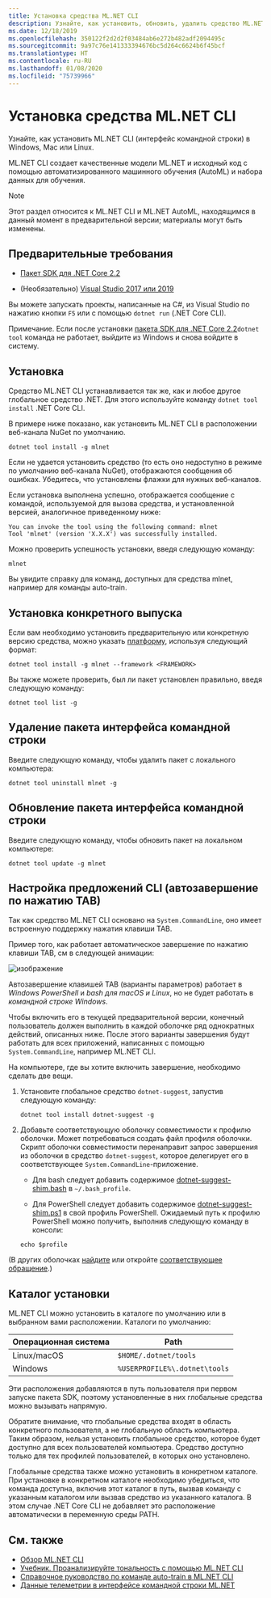 ```yaml
---
title: Установка средства ML.NET CLI
description: Узнайте, как установить, обновить, удалить средство ML.NET CLI, или вернутся к его предыдущей версии.
ms.date: 12/18/2019
ms.openlocfilehash: 350122f2d2d2f03484ab6e272b482adf2094495c
ms.sourcegitcommit: 9a97c76e141333394676bc5d264c6624b6f45bcf
ms.translationtype: HT
ms.contentlocale: ru-RU
ms.lasthandoff: 01/08/2020
ms.locfileid: "75739966"
---
```

# <a name="how-to-install-the-mlnet-command-line-interface-cli-tool"></a>Установка средства ML.NET CLI

Узнайте, как установить ML.NET CLI (интерфейс командной строки) в Windows, Mac или Linux.

ML.NET CLI создает качественные модели ML.NET и исходный код с помощью автоматизированного машинного обучения (AutoML) и набора данных для обучения.

> [!NOTE]
> Этот раздел относится к ML.NET CLI и ML.NET AutoML, находящимся в данный момент в предварительной версии; материалы могут быть изменены.

## <a name="pre-requisites"></a>Предварительные требования

- [Пакет SDK для .NET Core 2.2](https://dotnet.microsoft.com/download/dotnet-core/2.2)

- (Необязательно) [Visual Studio 2017 или 2019](https://visualstudio.microsoft.com/vs/)

Вы можете запускать проекты, написанные на C#, из Visual Studio по нажатию кнопки `F5` или с помощью `dotnet run` (.NET Core CLI).

Примечание. Если после установки [пакета SDK для .NET Core 2.2](https://dotnet.microsoft.com/download/dotnet-core/2.2)`dotnet tool` команда не работает, выйдите из Windows и снова войдите в систему.

## <a name="install"></a>Установка

Средство ML.NET CLI устанавливается так же, как и любое другое глобальное средство .NET. Для этого используйте команду `dotnet tool install` .NET Core CLI.

В примере ниже показано, как установить ML.NET CLI в расположении веб-канала NuGet по умолчанию.

```dotnetcli
dotnet tool install -g mlnet
```

Если не удается установить средство (то есть оно недоступно в режиме по умолчанию веб-канала NuGet), отображаются сообщения об ошибках. Убедитесь, что установлены флажки для нужных веб-каналов.

Если установка выполнена успешно, отображается сообщение с командой, используемой для вызова средства, и установленной версией, аналогичное приведенному ниже:

```console
You can invoke the tool using the following command: mlnet
Tool 'mlnet' (version 'X.X.X') was successfully installed.
```

Можно проверить успешность установки, введя следующую команду:

```console
mlnet
```

Вы увидите справку для команд, доступных для средства mlnet, например для команды auto-train.

## <a name="install-a-specific-release-version"></a>Установка конкретного выпуска

Если вам необходимо установить предварительную или конкретную версию средства, можно указать [платформу](../../standard/frameworks.md), используя следующий формат:

```dotnetcli
dotnet tool install -g mlnet --framework <FRAMEWORK>
```

Вы также можете проверить, был ли пакет установлен правильно, введя следующую команду:

```dotnetcli
dotnet tool list -g
```

## <a name="uninstall-the-cli-package"></a>Удаление пакета интерфейса командной строки

Введите следующую команду, чтобы удалить пакет с локального компьютера:

```dotnetcli
dotnet tool uninstall mlnet -g
```

## <a name="update-the-cli-package"></a>Обновление пакета интерфейса командной строки

Введите следующую команду, чтобы обновить пакет на локальном компьютере:

```dotnetcli
dotnet tool update -g mlnet
```

## <a name="set-up-cli-suggestions-tab-based-auto-completion"></a>Настройка предложений CLI (автозавершение по нажатию TAB)

Так как средство ML.NET CLI основано на `System.CommandLine`, оно имеет встроенную поддержку нажатия клавиши TAB.

Пример того, как работает автоматическое завершение по нажатию клавиши TAB, см в следующей анимации:

![изображение](./media/cli-tab-completion.gif)

Автозавершение клавишей TAB (варианты параметров) работает в *Windows PowerShell* и *bash для macOS и Linux*, но не будет работать в *командной строке Windows*.

Чтобы включить его в текущей предварительной версии, конечный пользователь должен выполнить в каждой оболочке ряд однократных действий, описанных ниже. После этого варианты завершения будут работать для всех приложений, написанных с помощью `System.CommandLine`, например ML.NET CLI.

На компьютере, где вы хотите включить завершение, необходимо сделать две вещи.

1. Установите глобальное средство `dotnet-suggest`, запустив следующую команду:

    ```dotnetcli
    dotnet tool install dotnet-suggest -g
    ```

2. Добавьте соответствующую оболочку совместимости к профилю оболочки. Может потребоваться создать файл профиля оболочки. Скрипт оболочки совместимости перенаправит запрос завершения из оболочки в средство `dotnet-suggest`, которое делегирует его в соответствующее `System.CommandLine`-приложение.

    - Для bash следует добавить содержимое [dotnet-suggest-shim.bash](https://github.com/dotnet/System.CommandLine/blob/master/src/System.CommandLine.Suggest/dotnet-suggest-shim.bash) в `~/.bash_profile`.

    - Для PowerShell следует добавить содержимое [dotnet-suggest-shim.ps1](https://github.com/dotnet/System.CommandLine/blob/master/src/System.CommandLine.Suggest/dotnet-suggest-shim.ps1) в свой профиль PowerShell. Ожидаемый путь к профилю PowerShell можно получить, выполнив следующую команду в консоли:

    ```console
    echo $profile
    ```

(В других оболочках [найдите](https://github.com/dotnet/System.CommandLine/issues?q=is%3Aissue+is%3Aopen+label%3A%22shell+suggestion%22) или откройте [соответствующее обращение](https://github.com/dotnet/System.CommandLine/issues).)

## <a name="installation-directory"></a>Каталог установки

ML.NET CLI можно установить в каталоге по умолчанию или в выбранном вами расположении. Каталоги по умолчанию:

| Операционная система          | Path                          |
|-------------|-------------------------------|
| Linux/macOS | `$HOME/.dotnet/tools`         |
| Windows     | `%USERPROFILE%\.dotnet\tools` |

Эти расположения добавляются в путь пользователя при первом запуске пакета SDK, поэтому установленные в них глобальные средства можно вызывать напрямую.

Обратите внимание, что глобальные средства входят в область конкретного пользователя, а не глобальную область компьютера. Таким образом, нельзя установить глобальное средство, которое будет доступно для всех пользователей компьютера. Средство доступно только для тех профилей пользователей, в которых оно установлено.

Глобальные средства также можно установить в конкретном каталоге. При установке в конкретном каталоге необходимо убедиться, что команда доступна, включив этот каталог в путь, вызвав команду с указанным каталогом или вызвав средство из указанного каталога.
В этом случае .NET Core CLI не добавляет это расположение автоматически в переменную среды PATH.

## <a name="see-also"></a>См. также

- [Обзор ML.NET CLI](../automate-training-with-cli.md)
- [Учебник. Проанализируйте тональность с помощью ML.NET CLI](../tutorials/sentiment-analysis-cli.md)
- [Справочное руководство по команде auto-train в ML.NET CLI](../reference/ml-net-cli-reference.md)
- [Данные телеметрии в интерфейсе командной строки ML.NET](../resources/ml-net-cli-telemetry.md)
